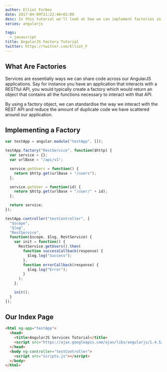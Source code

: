 ```yaml
---
author: Elliot Forbes
date: 2017-04-09T21:22:46+01:00
desc: In this tutorial we'll look at how we can implement factories in AngularJS
series: angularjs

tags:
  - javascript
title: AngularJS Factory Tutorial
twitter: https://twitter.com/Elliot_F
---
```


## What Are Factories

Services are essentially ways we can share code across our AngularJS
applications. Say for instance you have an application that interacts with a
RESTful API, you would typically create a factory which would return an object
that contains all the functions necessary to interact with that API.

By using a factory object, we can standardise the way we interact with the REST
API and reduce the amount of duplicate code we have scattered around our
application.

## Implementing a Factory

```js
var testApp = angular.module("testApp", []);

testApp.factory("RestService", function($http) {
  var service = {};
  var urlBase = "/api/v1";

  service.getUsers = function() {
    return $http.get(urlBase + "/users");
  };

  service.getUser = function(id) {
    return $http.get(urlBase + "/user/" + id);
  };

  return service;
});

testApp.controller("testController", [
  "$scope",
  "$log",
  "RestService",
  function($scope, $log, RestService) {
    var init = function() {
      RestService.getUsers().then(
        function successCallback(response) {
          $log.log("Success");
        },
        function errorCallback(response) {
          $log.log("Error");
        }
      );
    };

    init();
  }
]);
```

## Our Index Page

```html
<html ng-app="testApp">
  <head>
    <title>AngularJS Services Tutorial</title>
    <script src="https://ajax.googleapis.com/ajax/libs/angularjs/1.4.5/angular.min.js"></script>
  </head>
  <body ng-controller="testController">
    <script src="scripts.js"></script>
  </body>
</html>
```
